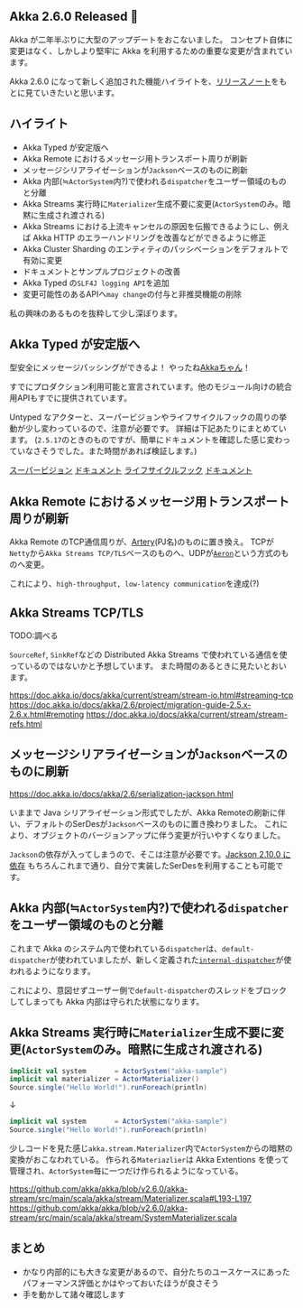 ## Akka 2.6.0 Released 🎉

Akka が二年半ぶりに大型のアップデートをおこないました。
コンセプト自体に変更はなく、しかしより堅牢に Akka を利用するための重要な変更が含まれています。

Akka 2.6.0 になって新しく追加された機能ハイライトを、[リリースノート](https://akka.io/blog/news/2019/11/06/akka-2.6.0-released)をもとに見ていきたいと思います。

## ハイライト

- Akka Typed が安定版へ
- Akka Remote におけるメッセージ用トランスポート周りが刷新
- メッセージシリアライゼーションが`Jackson`ベースのものに刷新
- Akka 内部(≒`ActorSystem`内?)で使われる`dispatcher`をユーザー領域のものと分離
- Akka Streams 実行時に`Materializer`生成不要に変更(`ActorSystem`のみ。暗黙に生成され渡される)
- Akka Streams における上流キャンセルの原因を伝搬できるようにし、例えば Akka HTTP のエラーハンドリングを改善などができるように修正
- Akka Cluster Sharding のエンティティのパッシベーションをデフォルトで有効に変更
- ドキュメントとサンプルプロジェクトの改善
- Akka Typed の`SLF4J logging API`を追加
- 変更可能性のあるAPIへ`may change`の付与と非推奨機能の削除

私の興味のあるものを抜粋して少し深ぼります。

## Akka Typed が安定版へ

型安全にメッセージパッシングができるよ！ やったね[Akkaちゃん](https://twitter.com/akkachanjp)！

すでにプロダクション利用可能と宣言されています。他のモジュール向けの統合用APIもすでに提供されています。

Untyped なアクターと、スーパービジョンやライフサイクルフックの周りの挙動が少し変わっているので、注意が必要です。
詳細は下記あたりにまとめています。
(`2.5.17`のときのものですが、簡単にドキュメントを確認した感じ変わっていなさそうでした。また時間があれば検証します。)

[スーパービジョン](https://speakerdeck.com/hayasshi/akka-typed-typesafe-messaging?slide=39) [ドキュメント](https://doc.akka.io/docs/akka/2.6/typed/fault-tolerance.html)
[ライフサイクルフック](https://speakerdeck.com/hayasshi/akka-typed-typesafe-messaging?slide=50) [ドキュメント](https://doc.akka.io/docs/akka/2.6/typed/actor-lifecycle.html)

## Akka Remote におけるメッセージ用トランスポート周りが刷新

Akka Remote のTCP通信周りが、[Artery](https://doc.akka.io/docs/akka/current/remoting-artery.html#what-is-new-in-artery)(PJ名)のものに置き換え。
TCPが`Netty`から`Akka Streams TCP/TLS`ベースのものへ、UDPが[`Aeron`](https://github.com/real-logic/Aeron)という方式のものへ変更。

これにより、`high-throughput, low-latency communication`を達成(?)

## Akka Streams TCP/TLS

TODO:調べる

`SourceRef`, `SinkRef`などの Distributed Akka Streams で使われている通信を使っているのではないかと予想しています。
また時間のあるときに見たいとおいます。

https://doc.akka.io/docs/akka/current/stream/stream-io.html#streaming-tcp
https://doc.akka.io/docs/akka/2.6/project/migration-guide-2.5.x-2.6.x.html#remoting
https://doc.akka.io/docs/akka/current/stream/stream-refs.html

## メッセージシリアライゼーションが`Jackson`ベースのものに刷新

https://doc.akka.io/docs/akka/2.6/serialization-jackson.html

いままで Java シリアライゼーション形式でしたが、Akka Remoteの刷新に伴い、デフォルトのSerDesが`Jackson`ベースのものに置き換わりました。
これにより、オブジェクトのバージョンアップに伴う変更が行いやすくなりました。

`Jackson`の依存が入ってしまうので、そこは注意が必要です。[Jackson 2.10.0 に依存](https://github.com/akka/akka/blob/v2.6.0/project/Dependencies.scala#L24)
もちろんこれまで通り、自分で実装したSerDesを利用することも可能です。

## Akka 内部(≒`ActorSystem`内?)で使われる`dispatcher`をユーザー領域のものと分離

これまで Akka のシステム内で使われている`dispatcher`は、`default-dispatcher`が使われていましたが、新しく定義された[`internal-dispatcher`](https://github.com/akka/akka/blob/v2.6.0/akka-actor/src/main/resources/reference.conf#L546-L558)が使われるようになります。

これにより、意図せずユーザー側で`default-dispatcher`のスレッドをブロックしてしまっても Akka 内部は守られた状態になります。

## Akka Streams 実行時に`Materializer`生成不要に変更(`ActorSystem`のみ。暗黙に生成され渡される)

```scala
implicit val system       = ActorSystem("akka-sample")
implicit val materializer = ActorMaterializer()
Source.single("Hello World!").runForeach(println)
```
↓
```scala
implicit val system       = ActorSystem("akka-sample")
Source.single("Hello World!").runForeach(println)
```

少しコードを見た感じ`akka.stream.Materializer`内で`ActorSystem`からの暗黙の変換がおこなわれている。
作られる`Materiazlier`は Akka Extentions を使って管理され、`ActorSystem`毎に一つだけ作られるようになっている。

https://github.com/akka/akka/blob/v2.6.0/akka-stream/src/main/scala/akka/stream/Materializer.scala#L193-L197
https://github.com/akka/akka/blob/v2.6.0/akka-stream/src/main/scala/akka/stream/SystemMaterializer.scala

## まとめ

- かなり内部的にも大きな変更があるので、自分たちのユースケースにあったパフォーマンス評価とかはやっておいたほうが良さそう
- 手を動かして諸々確認します

